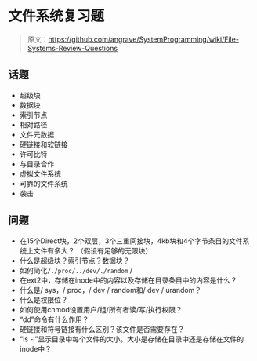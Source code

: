 # 文件系统复习题

> 原文：<https://github.com/angrave/SystemProgramming/wiki/File-Systems-Review-Questions>

## 话题

*   超级块
*   数据块
*   索引节点
*   相对路径
*   文件元数据
*   硬链接和软链接
*   许可比特
*   与目录合作
*   虚拟文件系统
*   可靠的文件系统
*   袭击

## 问题

*   在15个Direct块，2个双层，3个三重间接块，4kb块和4个字节条目的文件系统上文件有多大？ （假设有足够的无限块）
*   什么是超级块？索引节点？数据块？
*   如何简化`/./proc/../dev/./random` /
*   在ext2中，存储在inode中的内容以及存储在目录条目中的内容是什么？
*   什么是/ sys，/ proc，/ dev / random和/ dev / urandom？
*   什么是权限位？
*   如何使用chmod设置用户/组/所有者读/写/执行权限？
*   “dd”命令有什么作用？
*   硬链接和符号链接有什么区别？该文件是否需要存在？
*   “ls -l”显示目录中每个文件的大小。大小是存储在目录中还是存储在文件的inode中？
